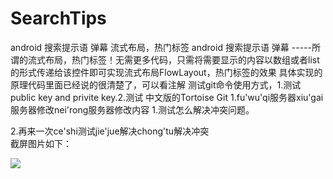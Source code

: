 # SearchTips
android 搜索提示语 弹幕 流式布局，热门标签
android 搜索提示语 弹幕 -----所谓的流式布局，热门标签！无需更多代码，只需将需要显示的内容以数组或者list的形式传递给该控件即可实现流式布局FlowLayout，热门标签的效果
具体实现的原理代码里面已经说的很清楚了，可以看注解
测试git命令使用方式，1.测试public key and privite key.2.测试 中文版的Tortoise Git
1.fu'wu'qi服务器xiu'gai服务器修改nei'rong服务器修改内容 
1.测试怎么解决冲突问题。

2.再来一次ce'shi测试jie'jue解决chong'tu解决冲突  
截屏图片如下：

![](https://github.com/xujinping/SearchTips/blob/master/app/src/main/raw/screenShot.png)
